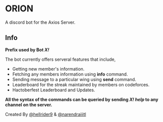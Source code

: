 # ORION
A discord bot for the Axios Server.

## Info
**Prefix used by Bot _X!_**

The bot currently offers serveral features that include,
* Getting new member's information.
* Fetching any members information using **info** command.
* Sending message to a particular wing using **send** command.
* Leaderboard for the streak maintained by members on codeforces.
* Hactoberfest Leaderboard and Updates.

**All the syntax of the commands can be queried by sending _X! help_ to any channel on the server.**

Created By [@hellrider9](https://github.com/hellrider9) & [@narendraiiitl](https://github.com/narendraiiitl)
